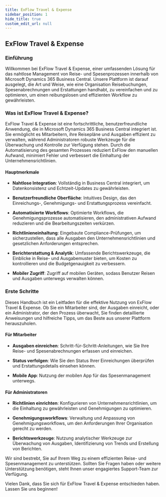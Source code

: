 ```yaml
---
title: ExFlow Travel & Expense
sidebar_position: 1
hide_title: true
custom_edit_url: null
---
```

## ExFlow Travel & Expense

### Einführung

Willkommen bei ExFlow Travel & Expense, einer umfassenden Lösung für das nahtlose Management von Reise- und Spesenprozessen innerhalb von Microsoft Dynamics 365 Business Central. Unsere Plattform ist darauf ausgelegt, die Art und Weise, wie eine Organisation Reisebuchungen, Spesenabrechnungen und Erstattungen handhabt, zu vereinfachen und zu optimieren, um einen reibungslosen und effizienten Workflow zu gewährleisten.

### Was ist ExFlow Travel & Expense?

ExFlow Travel & Expense ist eine fortschrittliche, benutzerfreundliche Anwendung, die in Microsoft Dynamics 365 Business Central integriert ist. Sie ermöglicht es Mitarbeitern, ihre Reisepläne und Ausgaben effizient zu verwalten, während Administratoren robuste Werkzeuge für die Überwachung und Kontrolle zur Verfügung stehen. Durch die Automatisierung des gesamten Prozesses reduziert ExFlow den manuellen Aufwand, minimiert Fehler und verbessert die Einhaltung der Unternehmensrichtlinien.

#### Hauptmerkmale

-   **Nahtlose Integration**: Vollständig in Business Central integriert, um Datenkonsistenz und Echtzeit-Updates zu gewährleisten.

-   **Benutzerfreundliche Oberfläche**: Intuitives Design, das den Einreichungs-, Genehmigungs- und Erstattungsprozess vereinfacht.

-   **Automatisierte Workflows**: Optimierte Workflows, die Genehmigungsprozesse automatisieren, den administrativen Aufwand reduzieren und die Bearbeitungszeiten verkürzen.

-   **Richtlinieneinhaltung**: Eingebaute Compliance-Prüfungen, um sicherzustellen, dass alle Ausgaben den Unternehmensrichtlinien und gesetzlichen Anforderungen entsprechen.

-   **Berichterstattung & Analytik**: Umfassende Berichtswerkzeuge, die Einblicke in Reise- und Ausgabemuster bieten, um Kosten zu kontrollieren und die Budgetgenauigkeit zu verbessern.

-   **Mobiler Zugriff**: Zugriff auf mobilen Geräten, sodass Benutzer Reisen und Ausgaben unterwegs verwalten können.

### Erste Schritte

Dieses Handbuch ist ein Leitfaden für die effektive Nutzung von ExFlow Travel & Expense. Ob Sie ein Mitarbeiter sind, der Ausgaben einreicht, oder ein Administrator, der den Prozess überwacht, Sie finden detaillierte Anweisungen und hilfreiche Tipps, um das Beste aus unserer Plattform herauszuholen.

#### Für Mitarbeiter

-   **Ausgaben einreichen**: Schritt-für-Schritt-Anleitungen, wie Sie Ihre Reise- und Spesenabrechnungen erfassen und einreichen.

-   **Status verfolgen**: Wie Sie den Status Ihrer Einreichungen überprüfen und Erstattungsdetails einsehen können.

-   **Mobile App**: Nutzung der mobilen App für das Spesenmanagement unterwegs.

#### Für Administratoren

-   **Richtlinien einrichten**: Konfigurieren von Unternehmensrichtlinien, um die Einhaltung zu gewährleisten und Genehmigungen zu optimieren.

-   **Genehmigungsworkflows**: Verwaltung und Anpassung von Genehmigungsworkflows, um den Anforderungen Ihrer Organisation gerecht zu werden.

-   **Berichtswerkzeuge**: Nutzung analytischer Werkzeuge zur Überwachung von Ausgaben, Identifizierung von Trends und Erstellung von Berichten.

Wir sind bestrebt, Sie auf Ihrem Weg zu einem effizienten Reise- und Spesenmanagement zu unterstützen. Sollten Sie Fragen haben oder weitere Unterstützung benötigen, steht Ihnen unser engagiertes Support-Team zur Verfügung.

Vielen Dank, dass Sie sich für ExFlow Travel & Expense entschieden haben. Lassen Sie uns beginnen!
